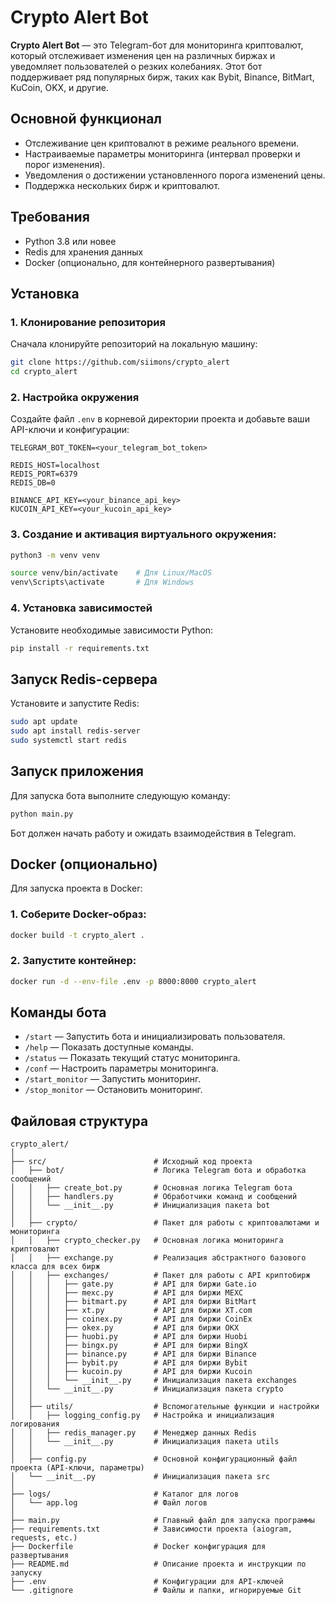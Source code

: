 # Crypto Alert Bot

**Crypto Alert Bot** — это Telegram-бот для мониторинга криптовалют, который отслеживает изменения цен на различных биржах и уведомляет пользователей о резких колебаниях. Этот бот поддерживает ряд популярных бирж, таких как Bybit, Binance, BitMart, KuCoin, OKX, и другие.

## Основной функционал

- Отслеживание цен криптовалют в режиме реального времени.
- Настраиваемые параметры мониторинга (интервал проверки и порог изменения).
- Уведомления о достижении установленного порога изменений цены.
- Поддержка нескольких бирж и криптовалют.

## Требования

- Python 3.8 или новее
- Redis для хранения данных
- Docker (опционально, для контейнерного развертывания)

## Установка

### 1. Клонирование репозитория

Сначала клонируйте репозиторий на локальную машину:

```bash
git clone https://github.com/siimons/crypto_alert
cd crypto_alert
```

### 2. Настройка окружения

Создайте файл `.env` в корневой директории проекта и добавьте ваши API-ключи и конфигурации:

```
TELEGRAM_BOT_TOKEN=<your_telegram_bot_token>

REDIS_HOST=localhost
REDIS_PORT=6379
REDIS_DB=0

BINANCE_API_KEY=<your_binance_api_key>
KUCOIN_API_KEY=<your_kucoin_api_key>
```

### 3. Создание и активация виртуального окружения:

```bash
python3 -m venv venv

source venv/bin/activate    # Для Linux/MacOS
venv\Scripts\activate       # Для Windows
```

### 4. Установка зависимостей

Установите необходимые зависимости Python:

```bash
pip install -r requirements.txt
```

## Запуск Redis-сервера

Установите и запустите Redis:

```bash
sudo apt update
sudo apt install redis-server
sudo systemctl start redis
```

## Запуск приложения

Для запуска бота выполните следующую команду:

```bash
python main.py
```

Бот должен начать работу и ожидать взаимодействия в Telegram.

## Docker (опционально)

Для запуска проекта в Docker:

### 1. Соберите Docker-образ:

```bash
docker build -t crypto_alert .
```

### 2. Запустите контейнер:

```bash
docker run -d --env-file .env -p 8000:8000 crypto_alert
```

## Команды бота

- `/start` — Запустить бота и инициализировать пользователя.
- `/help` — Показать доступные команды.
- `/status` — Показать текущий статус мониторинга.
- `/conf` — Настроить параметры мониторинга.
- `/start_monitor` — Запустить мониторинг.
- `/stop_monitor` — Остановить мониторинг.

## Файловая структура 

```
crypto_alert/
│
├── src/                        # Исходный код проекта
│   ├── bot/                    # Логика Telegram бота и обработка сообщений
│   │   ├── create_bot.py       # Основная логика Telegram бота
│   │   ├── handlers.py         # Обработчики команд и сообщений
│   │   └── __init__.py         # Инициализация пакета bot
│   │
│   ├── crypto/                 # Пакет для работы с криптовалютами и мониторинга
│   │   ├── crypto_checker.py   # Основная логика мониторинга криптовалют
│   │   ├── exchange.py         # Реализация абстрактного базового класса для всех бирж
│   │   ├── exchanges/          # Пакет для работы с API криптобирж
│   │   │   ├── gate.py         # API для биржи Gate.io
│   │   │   ├── mexc.py         # API для биржи MEXC
│   │   │   ├── bitmart.py      # API для биржи BitMart
│   │   │   ├── xt.py           # API для биржи XT.com
│   │   │   ├── coinex.py       # API для биржи CoinEx
│   │   │   ├── okex.py         # API для биржи OKX
│   │   │   ├── huobi.py        # API для биржи Huobi
│   │   │   ├── bingx.py        # API для биржи BingX
│   │   │   ├── binance.py      # API для биржи Binance
│   │   │   ├── bybit.py        # API для биржи Bybit
│   │   │   ├── kucoin.py       # API для биржи Kucoin
│   │   │   └── __init__.py     # Инициализация пакета exchanges
│   │   └── __init__.py         # Инициализация пакета crypto
│   │
│   ├── utils/                  # Вспомогательные функции и настройки
│   │   ├── logging_config.py   # Настройка и инициализация логирования
│   │   ├── redis_manager.py    # Менеджер данных Redis
│   │   └── __init__.py         # Инициализация пакета utils
│   │
│   ├── config.py               # Основной конфигурационный файл проекта (API-ключи, параметры)
│   └── __init__.py             # Инициализация пакета src
│
├── logs/                       # Каталог для логов
│   └── app.log                 # Файл логов
│
├── main.py                     # Главный файл для запуска программы
├── requirements.txt            # Зависимости проекта (aiogram, requests, etc.)
├── Dockerfile                  # Docker конфигурация для развертывания
├── README.md                   # Описание проекта и инструкции по запуску
├── .env                        # Конфигурации для API-ключей
└── .gitignore                  # Файлы и папки, игнорируемые Git
```